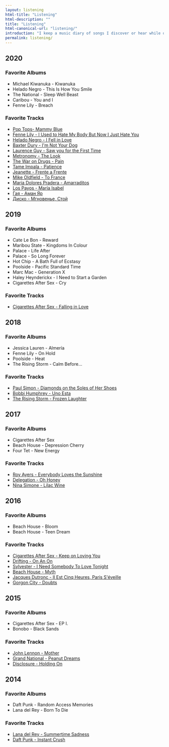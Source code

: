 ```yaml
---
layout: listening
html-title: "Listening"
html-description: ""
title: "Listening"
html-canonical-url: "listening/"
introduction: "I keep a music diary of songs I discover or hear while out and about. Each year is also marked with a collection of my favorite newly released tracks and albums."
permalink: listening/
---
```

## 2020
###  Favorite Albums
* Michael Kiwanuka - Kiwanuka
* Helado Negro - This Is How You Smile
* The National - Sleep Well Beast
* Caribou - You and I
* Fenne Lily - Breach

### Favorite Tracks
* [Pop Tops- Mammy Blue](https://open.spotify.com/track/4yi6RAIiBPo7BhP5ViA3tl?si=5m1rmnpGTte8cwKG3TLU-g)
* [Fenne Lily - I Used to Hate My Body But Now I Just Hate You ](https://open.spotify.com/track/5JHjeY4sULUqt8kqSbfTq0?si=32-vLdPaQCyOAtRuXK4DpA)
* [Helado Negro - I Fell in Love](https://open.spotify.com/track/51y9N9jm8ykm0UrpaJ6J3s?si=z0bJprr3RjGkD8GEHMRv9g)
* [Baxter Dury - I'm Not Your Dog](https://open.spotify.com/track/5XRtQIymThEQ9ruRNgk6Nu?si=h0bZQfbpSJ6BTDcnCMe_tA)
* [Laurence Guy - Saw you for the First Time](https://open.spotify.com/track/3b9MUQ7uiQHhU420B6f8Ta?si=W5E9qCJpSpufe37dsN2h4g)
* [Metronomy - The Look](https://open.spotify.com/track/6zfczP87XO2SxWlQtnjFNa?si=TA3kMCP9RSC68TQ5QvHMCQ)
* [The War on Drugs - Pain](https://open.spotify.com/track/59P1nrdEImkAKa1nyW9X2e?si=Vg97z4urRE2_mJeJqUQgYA)
* [Tame Impala - Patience](https://open.spotify.com/track/2drEUEg0TYQR6dDEHkpuPE?si=9C7T-5zVRBa-jYUQpeys8A)
* [Jeanette - Frente a Frente](https://open.spotify.com/track/1puUKCqjfKz8e4YlH7RPSi?si=G4YzMr2pSv29gNMJL_QTZQ)
* [Mike Oldfield - To France](https://open.spotify.com/track/2qIWvQsisYABbppFUkBsdj?si=LVXlHioKSGWLq18YZs6Tjg)
* [Maria Dolores Pradera - Amarraditos](https://open.spotify.com/track/5M32xiMzttf3siyy2zrAPv?si=BfTtwXvqTmuH7Z4Mf5Hghw)
* [Los Payos - María Isabel](https://open.spotify.com/track/6y1b0YZufCb63Mnv3fnlBY?si=pB-EUGfARLqDzonG87yFBg)
* [Гая - Аман Яр](https://youtu.be/cvFIWWqZk_c)
* [Диско - Мгновенье, Стой](https://www.youtube.com/watch?v=MXpxgil-kpw)

## 2019
###  Favorite Albums
* Cate Le Bon - Reward
* Maribou State - Kingdoms In Colour
* Palace - Life After
* Palace - So Long Forever
* Hot Chip - A Bath Full of Ecstasy
* Poolside - Pacific Standard Time
* Marc Mac - Generation X
* Haley Heynderickx - I Need to Start a Garden
* Cigarettes After Sex - Cry

### Favorite Tracks
* [Cigarettes After Sex - Falling in Love](https://cigarettesaftersex.bandcamp.com/track/falling-in-love)

## 2018
### Favorite Albums
* Jessica Lauren - Almería
* Fenne Lily - On Hold
* Poolside - Heat
* The Rising Storm - Calm Before...
 
### Favorite Tracks
* [Paul Simon - Diamonds on the Soles of Her Shoes](https://open.spotify.com/track/71GvlH0VdeClloLIkHrAVu?si=2UwtWYJDRc-9cGWDRjrBTg)
* [Bobbi Humphrey - Uno Esta](https://open.spotify.com/track/3L1kD0jgSfbdSyciyWc27i?si=h0at7_0cTpmh4OPbx2WRvA)
* [The Rising Storm - Frozen Laughter](https://open.spotify.com/track/6vfIzEy2CxslHi7L2llIfx?si=m8Pg1cqOSgOr9joXrKVBdA)

## 2017
### Favorite Albums
* Cigarettes After Sex
* Beach House - Depression Cherry
* Four Tet - New Energy

### Favorite Tracks
* [Roy Ayers - Everybody Loves the Sunshine](https://open.spotify.com/track/5le4sn0iMcnKU56bdmNzso?si=ausznTZbQ9-Ecs8UvxZWTw)
* [Delegation - Oh Honey](https://open.spotify.com/track/3TiCuJiisBOB9HzKAM6FDG?si=RW3f3056RUKq32Rz8J1r2w)
* [Nina Simone - Lilac Wine](https://open.spotify.com/track/2qhievF6KHSxylW7XBt1pz?si=mWyLACBWR6Wme7zAHfSVyg)

## 2016
### Favorite Albums
* Beach House - Bloom
* Beach House - Teen Dream

### Favorite Tracks
* [Cigarettes After Sex - Keep on Loving You](https://cigarettesaftersex.bandcamp.com/track/keep-on-loving-you)
* [Drifting - On An On](https://itsonanon.bandcamp.com/track/drifting)
* [Sylvester - I Need Somebody To Love Tonight](https://open.spotify.com/track/3LsT91KRYwtMNnlmnTxMJU?si=QTsCi922SJajYYStXGuhTw)
* [Beach House - Myth](https://beachhouse.bandcamp.com/track/myth)
* [Jacques Dutronc - Il Est Cinq Heures, Paris S'éveille](https://open.spotify.com/track/2CLeotsLhEUu0qkj56vbUj?si=Iqm3ImGcTGK-Yo7zbDnNlA)
* [Gorgon City - Doubts](https://open.spotify.com/track/19WDbl8eJvSynQVKE8yGP9?si=LcWmKy1PQXS3BFEhPUWgFg)

## 2015
### Favorite Albums
* Cigarettes After Sex - EP I.
* Bonobo - Black Sands

### Favorite Tracks
* [John Lennon - Mother](https://open.spotify.com/track/43Ud1IajwtBvw6ONj6aK2Q?si=SB5b7g_9Q1mJiG_5Kc4_hQ)
* [Grand National - Peanut Dreams](https://open.spotify.com/track/2Z5N9wCdY9YiGUor3KrmfO?si=nRPP-4v0S_aw-vU16GtdzQ)
* [Disclosure - Holding On](https://open.spotify.com/track/5KKuP2fVygZs6iPXvNHXAF?si=-vXAF1oeRiemm30xEwV7Jg)

## 2014
### Favorite Albums
* Daft Punk - Random Access Memories
* Lana del Rey - Born To Die

### Favorite Tracks
* [Lana del Rey - Summertime Sadness](https://open.spotify.com/track/3BJe4B8zGnqEdQPMvfVjuS?si=NucaBq-RS0ixCrIXFnEbSw)
* [Daft Punk - Instant Crush](https://open.spotify.com/track/2cGxRwrMyEAp8dEbuZaVv6?si=ZxxrHCmTTVKKZyevMBylRg)
